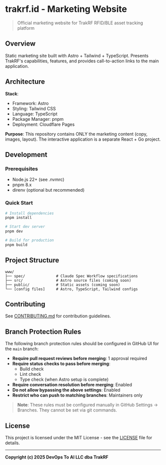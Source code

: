 # trakrf.id - Marketing Website

> Official marketing website for TrakRF RFID/BLE asset tracking platform

## Overview

Static marketing site built with Astro + Tailwind + TypeScript. Presents TrakRF's capabilities, features, and provides call-to-action links to the main application.

## Architecture

**Stack**:

- Framework: Astro
- Styling: Tailwind CSS
- Language: TypeScript
- Package Manager: pnpm
- Deployment: Cloudflare Pages

**Purpose**:
This repository contains ONLY the marketing content (copy, images, layout). The interactive application is a separate React + Go project.

## Development

### Prerequisites

- Node.js 22+ (see .nvmrc)
- pnpm 8.x
- direnv (optional but recommended)

### Quick Start

```bash
# Install dependencies
pnpm install

# Start dev server
pnpm dev

# Build for production
pnpm build
```

## Project Structure

```
www/
├── spec/              # Claude Spec Workflow specifications
├── src/               # Astro source files (coming soon)
├── public/            # Static assets (coming soon)
└── [config files]     # Astro, TypeScript, Tailwind configs
```

## Contributing

See [CONTRIBUTING.md](CONTRIBUTING.md) for contribution guidelines.

## Branch Protection Rules

The following branch protection rules should be configured in GitHub UI for the `main` branch:

- **Require pull request reviews before merging**: 1 approval required
- **Require status checks to pass before merging**:
  - Build check
  - Lint check
  - Type check (when Astro setup is complete)
- **Require conversation resolution before merging**: Enabled
- **Do not allow bypassing the above settings**: Enabled
- **Restrict who can push to matching branches**: Maintainers only

> **Note**: These rules must be configured manually in GitHub Settings → Branches. They cannot be set via git commands.

## License

This project is licensed under the MIT License - see the [LICENSE](LICENSE) file for details.

---

**Copyright (c) 2025 DevOps To AI LLC dba TrakRF**
